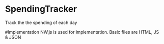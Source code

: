# SpendingTracker
Track the the spending of each day

#Implementation
NW.js is used for implementation.
Basic files are HTML, JS & JSON
